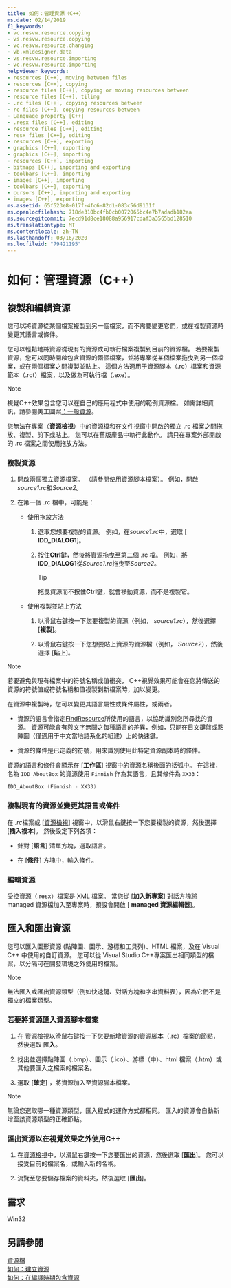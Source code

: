 ```yaml
---
title: 如何：管理資源（C++）
ms.date: 02/14/2019
f1_keywords:
- vc.resvw.resource.copying
- vs.resvw.resource.copying
- vc.resvw.resource.changing
- vb.xmldesigner.data
- vs.resvw.resource.importing
- vc.resvw.resource.importing
helpviewer_keywords:
- resources [C++], moving between files
- resources [C++], copying
- resource files [C++], copying or moving resources between
- resource files [C++], tiling
- .rc files [C++], copying resources between
- rc files [C++], copying resources between
- Language property [C++]
- .resx files [C++], editing
- resource files [C++], editing
- resx files [C++], editing
- resources [C++], exporting
- graphics [C++], exporting
- graphics [C++], importing
- resources [C++], importing
- bitmaps [C++], importing and exporting
- toolbars [C++], importing
- images [C++], importing
- toolbars [C++], exporting
- cursors [C++], importing and exporting
- images [C++], exporting
ms.assetid: 65f523e8-017f-4fc6-82d1-083c56d9131f
ms.openlocfilehash: 718de310bc4fb0cb0072065bc4e7b7adadb182aa
ms.sourcegitcommit: 7ecd91d8ce18088a956917cdaf3a3565bd128510
ms.translationtype: MT
ms.contentlocale: zh-TW
ms.lasthandoff: 03/16/2020
ms.locfileid: "79421195"
---
```

# <a name="how-to-manage-resources-c"></a>如何：管理資源（C++）

## <a name="copy-and-edit-resources"></a>複製和編輯資源

您可以將資源從某個檔案複製到另一個檔案，而不需要變更它們，或在複製資源時變更其語言或條件。

您可以輕鬆地將資源從現有的資源或可執行檔案複製到目前的資源檔。 若要複製資源，您可以同時開啟包含資源的兩個檔案，並將專案從某個檔案拖曳到另一個檔案，或在兩個檔案之間複製並貼上。 這個方法適用于資源腳本（.rc）檔案和資源範本（.rct）檔案，以及做為可執行檔（.exe）。

> [!NOTE]
> 視覺C++效果包含您可以在自己的應用程式中使用的範例資源檔。 如需詳細資訊，請參閱美工圖案[：一般資源](https://github.com/Microsoft/VCSamples)。

您無法在專案（**資源檢視**）中的資源檔和在文件視窗中開啟的獨立 .rc 檔案之間拖放、複製、剪下或貼上。 您可以在舊版產品中執行此動作。 請只在專案外部開啟的 .rc 檔案之間使用拖放方法。

### <a name="to-copy-resources"></a>複製資源

1. 開啟兩個獨立資源檔案。 （請參閱[使用資源腳本](how-to-create-a-resource-script-file.md#use-resource-script-files)檔案）。 例如，開啟*source1.rc*和*Source2*。

1. 在第一個 .rc 檔中，可能是：

   - 使用拖放方法

      1. 選取您想要複製的資源。 例如，在*source1.rc*中，選取 [ **IDD_DIALOG1**]。

      1. 按住**Ctrl**鍵，然後將資源拖曳至第二個 .rc 檔。 例如，將**IDD_DIALOG1**從*Source1.rc*拖曳至*Source2*。

         > [!TIP]
         > 拖曳資源而不按住**Ctrl**鍵，就會移動資源，而不是複製它。

   - 使用複製並貼上方法

      1. 以滑鼠右鍵按一下您要複製的資源（例如， *source1.rc*），然後選擇 [**複製**]。

      1. 以滑鼠右鍵按一下您想要貼上資源的資源檔（例如， *Source2*），然後選擇 [**貼**上]。

> [!NOTE]
> 若要避免與現有檔案中的符號名稱或值衝突， C++視覺效果可能會在您將傳送的資源的符號值或符號名稱和值複製到新檔案時，加以變更。

在資源中複製時，您可以變更其語言屬性或條件屬性，或兩者。

- 資源的語言會指定[FindResource](/windows/win32/api/winbase/nf-winbase-findresourcea)所使用的語言，以協助識別您所尋找的資源。 資源可能會有與文字無關之每種語言的差異，例如，只能在日文鍵盤或點陣圖（僅適用于中文當地語系化的組建）上的快速鍵。

- 資源的條件是已定義的符號，用來識別使用此特定資源副本時的條件。

資源的語言和條件會顯示在 [**工作區**] 視窗中的資源名稱後面的括弧中。 在這裡，名為 `IDD_AboutBox` 的資源使用 `Finnish` 作為其語言，且其條件為 `XX33`：

```cpp
IDD_AboutBox (Finnish - XX33)
```

### <a name="to-copy-an-existing-resource-and-change-its-language-or-condition"></a>複製現有的資源並變更其語言或條件

在 *.rc*檔案或 [[資源檢視](how-to-create-a-resource-script-file.md#create-resources)] 視窗中，以滑鼠右鍵按一下您要複製的資源，然後選擇 [**插入複本**]。 然後設定下列各項：

- 針對 [**語言**] 清單方塊，選取語言。

- 在 [**條件**] 方塊中，輸入條件。

### <a name="to-edit-resources"></a>編輯資源

受控資源（.resx）檔案是 XML 檔案。 當您從 [**加入新專案**] 對話方塊將 managed 資源檔加入至專案時，預設會開啟 [ **managed 資源編輯器**]。

## <a name="import-and-export-resources"></a>匯入和匯出資源

您可以匯入圖形資源 (點陣圖、圖示、游標和工具列)、HTML 檔案，及在 Visual C++ 中使用的自訂資源。 您可以從 Visual Studio C++專案匯出相同類型的檔案，以分隔可在開發環境之外使用的檔案。

> [!NOTE]
> 無法匯入或匯出資源類型（例如快速鍵、對話方塊和字串資料表），因為它們不是獨立的檔案類型。

### <a name="to-import-a-resource-into-the-resource-script-file"></a>若要將資源匯入資源腳本檔案

1. 在 [資源檢視](how-to-create-a-resource-script-file.md#create-resources)以滑鼠右鍵按一下您要新增資源的資源腳本（.rc）檔案的節點，然後選取 匯**入**。

1. 找出並選擇點陣圖（.bmp）、圖示（.ico）、游標（中）、html 檔案（.htm）或其他要匯入之檔案的檔案名。

1. 選取 **[確定]** ，將資源加入至資源腳本檔案。

> [!NOTE]
> 無論您選取哪一種資源類型，匯入程式的運作方式都相同。 匯入的資源會自動新增至該資源類型的正確節點。

### <a name="to-export-a-resource-for-use-outside-of-visual-c"></a>匯出資源以在視覺效果之外使用C++

1. 在[資源檢視](how-to-create-a-resource-script-file.md#create-resources)中，以滑鼠右鍵按一下您要匯出的資源，然後選取 [**匯出**]。 您可以接受目前的檔案名，或輸入新的名稱。

1. 流覽至您要儲存檔案的資料夾，然後選取 [**匯出**]。

## <a name="requirements"></a>需求

Win32

## <a name="see-also"></a>另請參閱

[資源檔](../windows/resource-files-visual-studio.md)<br/>
[如何：建立資源](../windows/how-to-create-a-resource-script-file.md)<br/>
[如何：在編譯時期包含資源](../windows/how-to-include-resources-at-compile-time.md)<br/>
